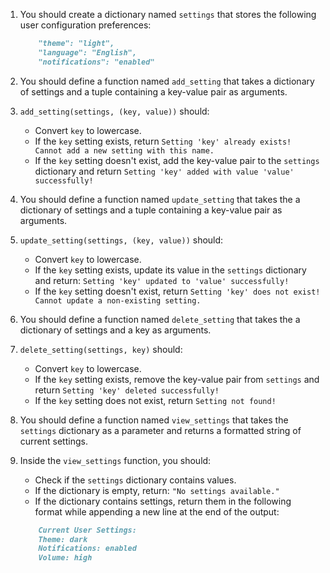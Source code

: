 1. You should create a dictionary named `settings` that stores the following user configuration preferences:

   ```md
       "theme": "light",
       "language": "English",
       "notifications": "enabled"
   ```

1. You should define a function named `add_setting` that takes a dictionary of settings and a tuple containing a key-value pair as arguments.
1. `add_setting(settings, (key, value))` should:
    - Convert `key` to lowercase.
    - If the `key` setting exists, return `Setting 'key' already exists! Cannot add a new setting with this name.`
    - If the `key` setting doesn't exist, add the key-value pair to the `settings` dictionary and return `Setting 'key' added with value 'value' successfully!`

1. You should define a function named `update_setting` that takes the a dictionary of settings and a tuple containing a key-value pair as arguments.
1. `update_setting(settings, (key, value))` should:
    - Convert `key` to lowercase.
    - If the `key` setting exists, update its value in the `settings` dictionary and return: `Setting 'key' updated to 'value' successfully!`
    - If the `key` setting doesn't exist, return `Setting 'key' does not exist! Cannot update a non-existing setting.`

1. You should define a function named `delete_setting` that takes the a dictionary of settings and a key as arguments.
1. `delete_setting(settings, key)` should:
    - Convert `key` to lowercase.
    - If the `key` setting exists, remove the key-value pair from `settings` and return `Setting 'key' deleted successfully!`
    - If the `key` setting does not exist, return `Setting not found!`

8. You should define a function named `view_settings` that takes the `settings` dictionary as a parameter and returns a formatted string of current settings.

9. Inside the `view_settings` function, you should:

   - Check if the `settings` dictionary contains values.
   - If the dictionary is empty, return: `"No settings available."`
   - If the dictionary contains settings, return them in the following format while appending a new line at the end of the output:

    ```md
        Current User Settings:
        Theme: dark
        Notifications: enabled
        Volume: high

    ```
